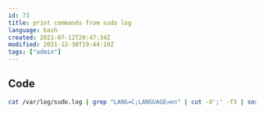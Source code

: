 ```yaml
---
id: 73
title: print commands from sudo log
language: bash
created: 2021-07-12T20:47:34Z
modified: 2021-12-30T19:44:10Z
tags: ["admin"]
---
```


## Code

```bash
cat /var/log/sudo.log | grep "LANG=C;LANGUAGE=en" | cut -d';' -f3 | sort -u
```

<!-- end -->

